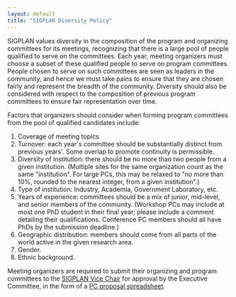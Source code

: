 ```yaml
---
layout: default
title: "SIGPLAN Diversity Policy"
---
```

SIGPLAN values diversity in the composition of the program and
organizing committees for its meetings, recognizing that there is a
large pool of people qualified to serve on the committees. Each
year, meeting organizers must choose a subset of these qualified
people to serve on program committees. People chosen to serve on
such committees are seen as leaders in the community, and hence we
must take pains to ensure that they are chosen fairly and represent
the breadth of the community. Diversity should also be considered
with respect to the composition of previous program committees to
ensure fair representation over time.  

Factors that organizers should consider when forming program
committees from the pool of qualified candidates include:

1.  Coverage of meeting topics
2.  Turnover: each year's committee should be substantially
    distinct from previous years'. Some overlap to promote continuity
    is permissible.
3.  Diversity of institution: there should be no more than
    two people from a given institution. 
    (Multiple sites for the same organization count as the same "institution". For large PCs, this may be relaxed to "no more than 10%, rounded to the nearest integer, from a given institution".)
4.  Type of institution: Industry, Academia, Government Laboratory,
    etc.
5.  Years of experience: committees should be a mix of junior,
    mid-level, and senior members of the community.  (Workshop PCs may include at most one PhD student in their final year; please include a comment detailing their qualifications.  Conference PC members should all have PhDs by the submission deadline.) 
6.  Geographic distribution: members should come from all parts of
    the world active in the given research area.
7.  Gender.
8.  Ethnic background.

Meeting organizers are required to submit their organizing and program
committees to the
[SIGPLAN Vice Chair](mailto:vc_sigplan@acm.org?subject=Program%20Committee%20Approval)
for approval by the Executive Committee, in the form of a
[PC proposal spreadsheet](/Resources/Guidelines/sigplan-pc-proposal-template.xlsx).
